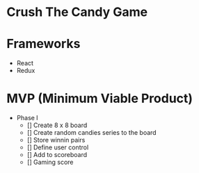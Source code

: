 # Crush The Candy Game

# Frameworks

- React
- Redux

# MVP (Minimum Viable Product)

- Phase I
  - [] Create 8 x 8 board
  - [] Create random candies series to the board
  - [] Store winnin pairs
  - [] Define user control
  - [] Add to scoreboard
  - [] Gaming score
